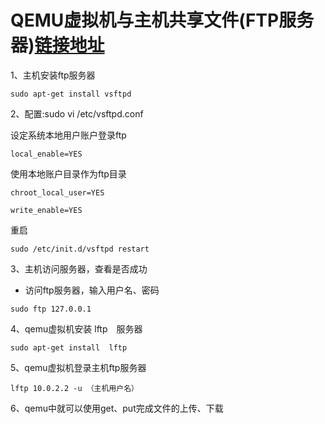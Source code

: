 # QEMU虚拟机与主机共享文件(FTP服务器)[链接地址](https://blog.csdn.net/WMX843230304WMX/article/details/102640150)
1、主机安装ftp服务器
```
sudo apt-get install vsftpd

```
2、配置:sudo vi /etc/vsftpd.conf

设定系统本地用户账户登录ftp
```
local_enable=YES
```
使用本地账户目录作为ftp目录
```
chroot_local_user=YES

write_enable=YES
```
重启
```
sudo /etc/init.d/vsftpd restart
```
3、主机访问服务器，查看是否成功<br>
   * 访问ftp服务器，输入用户名、密码
```
sudo ftp 127.0.0.1

```
4、qemu虚拟机安装 lftp　服务器
```
sudo apt-get install  lftp

```
5、qemu虚拟机登录主机ftp服务器
```
lftp 10.0.2.2 -u （主机用户名）
```
6、qemu中就可以使用get、put完成文件的上传、下载
